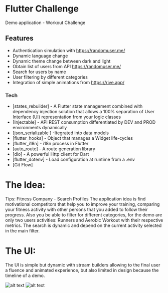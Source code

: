 # Flutter Challenge
Demo application -  Workout Challenge

## Features
  - Authentication simulation with https://randomuser.me/
  - Dynamic language change
  - Dynamic theme change between dark and light
  - Obtain list of users from API https://randomuser.me/
  - Search for users by name
  - User filtering by different categories
  - Integration of simple animations from https://rive.app/

### Tech
* [states_rebuilder] - A Flutter state management combined with dependency injection solution that allows a 100% separation of User Interface (UI) representation from your logic classes
* [Injectable] - API REST consumption differentiated by DEV and PROD environments dynamically
* [json_serializable ] -Itegrated into data models
* [flutter_hooks] - Object that manages a Widget life-cycles
* [flutter_i18n] - i18n process in Flutter
* [auto_route] - A route generation library
* [dio] - A powerful Http client for Dart
* [flutter_dotenv] - Load configuration at runtime from a .env
* [Git Flow]

# The Idea:
Tips: Fitness Company - Search Profiles
The application idea is find motivational competitors that help you to improve your training, comparing your fitness activity with other persons that you added to follow their progress.
Also you be able to filter for different categories, for the demo are only two users activities: Runners and Aerobic Workout with their respective metrics. The search is dynamic and depend on the current activity selected in the main filter.

# The UI:
The UI is simple but dynamic with stream builders allowing to the final user a fluence and animated experience, but also limited in design because the timeline of a demo.

![alt text](https://firebasestorage.googleapis.com/v0/b/cfv-proyect.appspot.com/o/extras%2FtempFileForShare_20200304-184926.jpg?alt=media&token=22b457fb-387a-4a14-89dd-6d103e8bf77a)
![alt text](https://firebasestorage.googleapis.com/v0/b/cfv-proyect.appspot.com/o/extras%2FtempFileForShare_20200304-184436.jpg?alt=media&token=5c8508f1-8bc3-4f9f-b02f-a59117d9119b)
